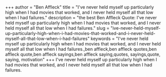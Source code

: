 +++
author = "Ben Affleck"
title = "I've never held myself up particularly high when I had movies that worked, and I never held myself all that low when I had failures."
description = "the best Ben Affleck Quote: I've never held myself up particularly high when I had movies that worked, and I never held myself all that low when I had failures."
slug = "ive-never-held-myself-up-particularly-high-when-i-had-movies-that-worked-and-i-never-held-myself-all-that-low-when-i-had-failures"
keywords = "I've never held myself up particularly high when I had movies that worked, and I never held myself all that low when I had failures.,ben affleck,ben affleck quotes,ben affleck quote,ben affleck sayings,ben affleck saying,quotes, sayings,quote, saying, motivation"
+++
I've never held myself up particularly high when I had movies that worked, and I never held myself all that low when I had failures.
